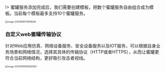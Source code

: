 !> 蜜罐服务添加完成后，我们需要创建模板，把数个蜜罐服务自由组合成为模板。当前每个模板最多支持10个蜜罐服务。

<img src="http://img.threatbook.cn/hfish/20210616170818.png" alt="image-20210616170816548" style="zoom:50%;" />



### 自定义web蜜罐传输协议

针对Web应用仿真、网络设备服务、安全设备服务以及IOT服务，可以根据自身业务场景和网络情况，选择其具体的传输协议（HTTP或者HTTPS），从而让蜜罐更符合当前网络结构，更好吸引攻击者视线。

<img src="http://img.threatbook.cn/hfish/20210812135158.png" alt="image-20210506155628363" style="zoom:50%;" />

